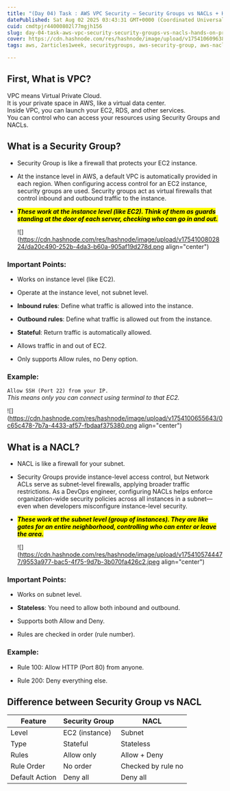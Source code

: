 ```yaml
---
title: "(Day 04) Task : AWS VPC Security – Security Groups vs NACLs + Hands-on Project :-"
datePublished: Sat Aug 02 2025 03:43:31 GMT+0000 (Coordinated Universal Time)
cuid: cmdtpjr44000802l77mgjh156
slug: day-04-task-aws-vpc-security-security-groups-vs-nacls-hands-on-project
cover: https://cdn.hashnode.com/res/hashnode/image/upload/v1754106096383/7366a460-d758-45de-8a6c-4aeab86898b7.png
tags: aws, 2articles1week, securitygroups, aws-security-group, aws-nacl

---
```


## First, What is VPC?

VPC means Virtual Private Cloud.  
It is your private space in AWS, like a virtual data center.  
Inside VPC, you can launch your EC2, RDS, and other services.  
You can control who can access your resources using Security Groups and NACLs.

## What is a Security Group?

* Security Group is like a firewall that protects your EC2 instance.
    
* At the instance level in AWS, a default VPC is automatically provided in each region. When configuring access control for an EC2 instance, security groups are used. Security groups act as virtual firewalls that control inbound and outbound traffic to the instance.
    
* ***<mark>These work at the instance level (like EC2). Think of them as guards standing at the door of each server, checking who can go in and out.</mark>***
    
    ![](https://cdn.hashnode.com/res/hashnode/image/upload/v1754100802824/da20c490-252b-4da3-b60a-905af19d278d.png align="center")
    

### Important Points:

* Works on instance level (like EC2).
    
* Operate at the instance level, not subnet level.
    
* **Inbound rules**: Define what traffic is allowed into the instance.
    
* **Outbound rules**: Define what traffic is allowed out from the instance.
    
* **Stateful**: Return traffic is automatically allowed.
    
* Allows traffic in and out of EC2.
    
* Only supports Allow rules, no Deny option.
    

### Example:

`Allow SSH (Port 22) from your IP.`  
*This means only you can connect using terminal to that EC2.*

![](https://cdn.hashnode.com/res/hashnode/image/upload/v1754100655643/0c65c478-7b7a-4433-af57-fbdaaf375380.png align="center")

## What is a NACL?

* NACL is like a firewall for your subnet.
    
* Security Groups provide instance-level access control, but Network ACLs serve as subnet-level firewalls, applying broader traffic restrictions. As a DevOps engineer, configuring NACLs helps enforce organization-wide security policies across all instances in a subnet—even when developers misconfigure instance-level security.
    
* ***<mark>These work at the subnet level (group of instances). They are like gates for an entire neighborhood, controlling who can enter or leave the area.</mark>***
    
    ![](https://cdn.hashnode.com/res/hashnode/image/upload/v1754105744477/9553a977-bac5-4f75-9d7b-3b070fa426c2.jpeg align="center")
    

### Important Points:

* Works on subnet level.
    
* **Stateless**: You need to allow both inbound and outbound.
    
* Supports both Allow and Deny.
    
* Rules are checked in order (rule number).
    

### Example:

* Rule 100: Allow HTTP (Port 80) from anyone.
    
* Rule 200: Deny everything else.
    

## Difference between Security Group vs NACL

| **Feature** | **Security Group** | **NACL** |
| --- | --- | --- |
| Level | EC2 (instance) | Subnet |
| Type | Stateful | Stateless |
| Rules | Allow only | Allow + Deny |
| Rule Order | No order | Checked by rule no |
| Default Action | Deny all | Deny all |